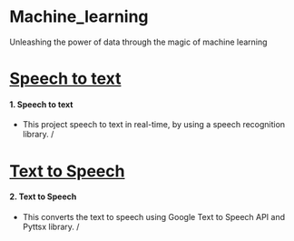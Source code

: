 # Machine_learning
Unleashing the power of data through the magic of machine learning


# [Speech to text](https://github.com/Mohankrish08/Machine_learning/blob/main/Speech%20to%20text/Speech%20to%20Text.ipynb)
#### 1. Speech to text 
* This project speech to text in real-time, by using a speech recognition library.
/[](https://github.com/Mohankrish08/Machine_learning/blob/main/images/Speech%20to%20text.webp)

# [Text to Speech](https://github.com/Mohankrish08/Machine_learning/blob/main/Text%20to%20Speech/Text%20to%20Speech.ipynb)
#### 2. Text to Speech
* This converts the text to speech using Google Text to Speech API and Pyttsx library.
/[](https://github.com/Mohankrish08/Machine_learning/blob/main/images/Text%20to%20speech.png)
